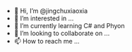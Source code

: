 - 👋 Hi, I’m @jingchuxiaoxia
- 👀 I’m interested in ...
- 🌱 I’m currently learning C# and Phyon
- 💞️ I’m looking to collaborate on ...
- 📫 How to reach me ...

<!---
jingchuxiaoxia/jingchuxiaoxia is a ✨ special ✨ repository because its `README.md` (this file) appears on your GitHub profile.
You can click the Preview link to take a look at your changes.
--->
